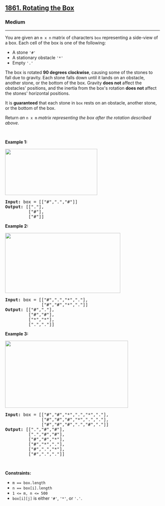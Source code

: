 <h2><a href="https://leetcode.com/problems/rotating-the-box/">1861. Rotating the Box</a></h2><h3>Medium</h3><hr><div style="user-select: auto;"><p style="user-select: auto;">You are given an <code style="user-select: auto;">m x n</code> matrix of characters <code style="user-select: auto;">box</code> representing a side-view of a box. Each cell of the box is one of the following:</p>

<ul style="user-select: auto;">
	<li style="user-select: auto;">A stone <code style="user-select: auto;">'#'</code></li>
	<li style="user-select: auto;">A stationary obstacle <code style="user-select: auto;">'*'</code></li>
	<li style="user-select: auto;">Empty <code style="user-select: auto;">'.'</code></li>
</ul>

<p style="user-select: auto;">The box is rotated <strong style="user-select: auto;">90 degrees clockwise</strong>, causing some of the stones to fall due to gravity. Each stone falls down until it lands on an obstacle, another stone, or the bottom of the box. Gravity <strong style="user-select: auto;">does not</strong> affect the obstacles' positions, and the inertia from the box's rotation <strong style="user-select: auto;">does not </strong>affect the stones' horizontal positions.</p>

<p style="user-select: auto;">It is <strong style="user-select: auto;">guaranteed</strong> that each stone in <code style="user-select: auto;">box</code> rests on an obstacle, another stone, or the bottom of the box.</p>

<p style="user-select: auto;">Return <em style="user-select: auto;">an </em><code style="user-select: auto;">n x m</code><em style="user-select: auto;"> matrix representing the box after the rotation described above</em>.</p>

<p style="user-select: auto;">&nbsp;</p>
<p style="user-select: auto;"><strong class="example" style="user-select: auto;">Example 1:</strong></p>

<p style="user-select: auto;"><img alt="" src="https://assets.leetcode.com/uploads/2021/04/08/rotatingtheboxleetcodewithstones.png" style="width: 300px; height: 150px; user-select: auto;"></p>

<pre style="user-select: auto;"><strong style="user-select: auto;">Input:</strong> box = [["#",".","#"]]
<strong style="user-select: auto;">Output:</strong> [["."],
&nbsp;        ["#"],
&nbsp;        ["#"]]
</pre>

<p style="user-select: auto;"><strong class="example" style="user-select: auto;">Example 2:</strong></p>

<p style="user-select: auto;"><img alt="" src="https://assets.leetcode.com/uploads/2021/04/08/rotatingtheboxleetcode2withstones.png" style="width: 375px; height: 195px; user-select: auto;"></p>

<pre style="user-select: auto;"><strong style="user-select: auto;">Input:</strong> box = [["#",".","*","."],
&nbsp;             ["#","#","*","."]]
<strong style="user-select: auto;">Output:</strong> [["#","."],
&nbsp;        ["#","#"],
&nbsp;        ["*","*"],
&nbsp;        [".","."]]
</pre>

<p style="user-select: auto;"><strong class="example" style="user-select: auto;">Example 3:</strong></p>

<p style="user-select: auto;"><img alt="" src="https://assets.leetcode.com/uploads/2021/04/08/rotatingtheboxleetcode3withstone.png" style="width: 400px; height: 218px; user-select: auto;"></p>

<pre style="user-select: auto;"><strong style="user-select: auto;">Input:</strong> box = [["#","#","*",".","*","."],
&nbsp;             ["#","#","#","*",".","."],
&nbsp;             ["#","#","#",".","#","."]]
<strong style="user-select: auto;">Output:</strong> [[".","#","#"],
&nbsp;        [".","#","#"],
&nbsp;        ["#","#","*"],
&nbsp;        ["#","*","."],
&nbsp;        ["#",".","*"],
&nbsp;        ["#",".","."]]
</pre>

<p style="user-select: auto;">&nbsp;</p>
<p style="user-select: auto;"><strong style="user-select: auto;">Constraints:</strong></p>

<ul style="user-select: auto;">
	<li style="user-select: auto;"><code style="user-select: auto;">m == box.length</code></li>
	<li style="user-select: auto;"><code style="user-select: auto;">n == box[i].length</code></li>
	<li style="user-select: auto;"><code style="user-select: auto;">1 &lt;= m, n &lt;= 500</code></li>
	<li style="user-select: auto;"><code style="user-select: auto;">box[i][j]</code> is either <code style="user-select: auto;">'#'</code>, <code style="user-select: auto;">'*'</code>, or <code style="user-select: auto;">'.'</code>.</li>
</ul></div>